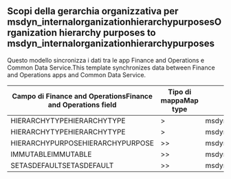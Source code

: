 ## <a name="organization-hierarchy-purposes-to-msdyn_internalorganizationhierarchypurposes"></a><span data-ttu-id="42c62-101">Scopi della gerarchia organizzativa per msdyn_internalorganizationhierarchypurposes</span><span class="sxs-lookup"><span data-stu-id="42c62-101">Organization hierarchy purposes to msdyn_internalorganizationhierarchypurposes</span></span>

<span data-ttu-id="42c62-102">Questo modello sincronizza i dati tra le app Finance and Operations e Common Data Service.</span><span class="sxs-lookup"><span data-stu-id="42c62-102">This template synchronizes data between Finance and Operations apps and Common Data Service.</span></span>

<span data-ttu-id="42c62-103">Campo di Finance and Operations</span><span class="sxs-lookup"><span data-stu-id="42c62-103">Finance and Operations field</span></span> | <span data-ttu-id="42c62-104">Tipo di mappa</span><span class="sxs-lookup"><span data-stu-id="42c62-104">Map type</span></span> | <span data-ttu-id="42c62-105">Altro campo di Dynamics 365</span><span class="sxs-lookup"><span data-stu-id="42c62-105">Other Dynamics 365 field</span></span> | <span data-ttu-id="42c62-106">Valore predefinito</span><span class="sxs-lookup"><span data-stu-id="42c62-106">Default value</span></span>
---|---|---|---
<span data-ttu-id="42c62-107">HIERARCHYTYPE</span><span class="sxs-lookup"><span data-stu-id="42c62-107">HIERARCHYTYPE</span></span> | > | <span data-ttu-id="42c62-108">msdyn_hierarchypurposetypename</span><span class="sxs-lookup"><span data-stu-id="42c62-108">msdyn_hierarchypurposetypename</span></span> | 
<span data-ttu-id="42c62-109">HIERARCHYTYPE</span><span class="sxs-lookup"><span data-stu-id="42c62-109">HIERARCHYTYPE</span></span> | > | <span data-ttu-id="42c62-110">msdyn_hierarchytype.msdyn_name</span><span class="sxs-lookup"><span data-stu-id="42c62-110">msdyn_hierarchytype.msdyn_name</span></span> | 
<span data-ttu-id="42c62-111">HIERARCHYPURPOSE</span><span class="sxs-lookup"><span data-stu-id="42c62-111">HIERARCHYPURPOSE</span></span> | >> | <span data-ttu-id="42c62-112">msdyn_hierarchypurpose</span><span class="sxs-lookup"><span data-stu-id="42c62-112">msdyn_hierarchypurpose</span></span> | 
<span data-ttu-id="42c62-113">IMMUTABLE</span><span class="sxs-lookup"><span data-stu-id="42c62-113">IMMUTABLE</span></span> | >> | <span data-ttu-id="42c62-114">msdyn_immutable</span><span class="sxs-lookup"><span data-stu-id="42c62-114">msdyn_immutable</span></span> | 
<span data-ttu-id="42c62-115">SETASDEFAULT</span><span class="sxs-lookup"><span data-stu-id="42c62-115">SETASDEFAULT</span></span> | >> | <span data-ttu-id="42c62-116">msdyn_setasdefault</span><span class="sxs-lookup"><span data-stu-id="42c62-116">msdyn_setasdefault</span></span> | 
